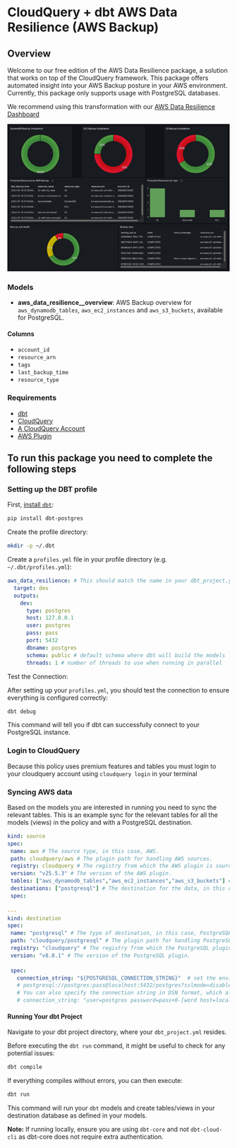 # CloudQuery + dbt AWS Data Resilience (AWS Backup)

## Overview

Welcome to our free edition of the AWS Data Resilience package, a solution that works on top of the CloudQuery framework. This package offers automated insight into your AWS Backup posture in your AWS environment. Currently, this package only supports usage with PostgreSQL databases. 

We recommend using this transformation with our [AWS Data Resilience Dashboard](https://hub.cloudquery.io/addons/visualization/cloudquery/aws-data-resilience/latest/docs)

![AWS Data Resilience Dashboard](./images/aws_resiliency_dash.png)

### Models

- **aws_data_resilience\_\_overview**: AWS Backup overview for `aws_dynamodb_tables`, `aws_ec2_instances` and `aws_s3_buckets`, available for PostgreSQL.

#### Columns
- `account_id`
- `resource_arn`
- `tags`
- `last_backup_time`
- `resource_type`

### Requirements

- [dbt](https://docs.getdbt.com/docs/core/pip-install)
- [CloudQuery](https://www.cloudquery.io/docs/quickstart)
- [A CloudQuery Account](https://www.cloudquery.io/auth/register)
- [AWS Plugin](https://www.cloudquery.io/docs/plugins/sources/aws/overview)

## To run this package you need to complete the following steps

### Setting up the DBT profile
First, [install `dbt`](https://docs.getdbt.com/docs/core/pip-install):
```bash
pip install dbt-postgres
```

Create the profile directory:

```bash
mkdir -p ~/.dbt
```

Create a `profiles.yml` file in your profile directory (e.g. `~/.dbt/profiles.yml`):

```yaml
aws_data_resilience: # This should match the name in your dbt_project.yml
  target: dev
  outputs:
    dev:
      type: postgres
      host: 127.0.0.1
      user: postgres
      pass: pass
      port: 5432
      dbname: postgres
      schema: public # default schema where dbt will build the models
      threads: 1 # number of threads to use when running in parallel
```
Test the Connection:

After setting up your `profiles.yml`, you should test the connection to ensure everything is configured correctly:

```bash
dbt debug
```

This command will tell you if dbt can successfully connect to your PostgreSQL instance.

### Login to CloudQuery
Because this policy uses premium features and tables you must login to your cloudquery account using
`cloudquery login` in your terminal

### Syncing AWS data
Based on the models you are interested in running you need to sync the relevant tables.
This is an example sync for the relevant tables for all the models (views) in the policy and with a PostgreSQL destination.

 ```yml
kind: source
spec:
  name: aws # The source type, in this case, AWS.
  path: cloudquery/aws # The plugin path for handling AWS sources.
  registry: cloudquery # The registry from which the AWS plugin is sourced.
  version: "v25.5.3" # The version of the AWS plugin.
  tables: ["aws_dynamodb_tables","aws_ec2_instances","aws_s3_buckets"] # Include any tables that meet your requirements, separated by commas
  destinations: ["postgresql"] # The destination for the data, in this case, PostgreSQL.
  spec:

---
kind: destination
spec:
  name: "postgresql" # The type of destination, in this case, PostgreSQL.
  path: "cloudquery/postgresql" # The plugin path for handling PostgreSQL as a destination.
  registry: "cloudquery" # The registry from which the PostgreSQL plugin is sourced.
  version: "v8.0.1" # The version of the PostgreSQL plugin.

  spec:
    connection_string: "${POSTGRESQL_CONNECTION_STRING}"  # set the environment variable in a format like 
    # postgresql://postgres:pass@localhost:5432/postgres?sslmode=disable
    # You can also specify the connection string in DSN format, which allows for special characters in the password:
    # connection_string: "user=postgres password=pass+0-[word host=localhost port=5432 dbname=postgres"

 ```

#### Running Your dbt Project

Navigate to your dbt project directory, where your `dbt_project.yml` resides.

Before executing the `dbt run` command, it might be useful to check for any potential issues:

```bash
dbt compile
```

If everything compiles without errors, you can then execute:

```bash
dbt run
```

This command will run your `dbt` models and create tables/views in your destination database as defined in your models.

**Note:** If running locally, ensure you are using `dbt-core` and not `dbt-cloud-cli` as dbt-core does not require extra authentication.
